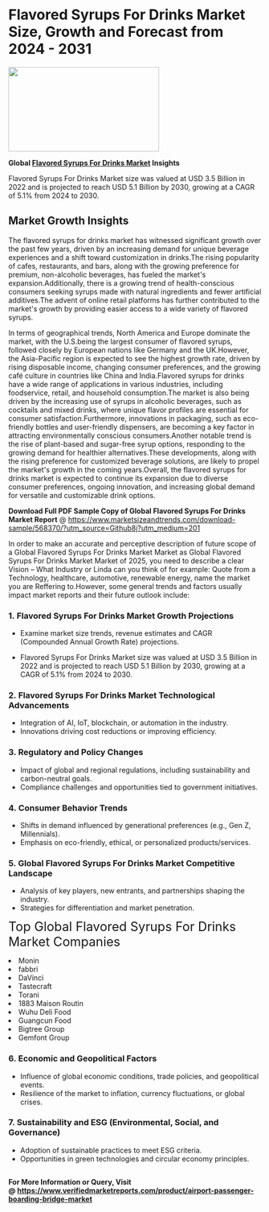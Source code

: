 <H1>Flavored Syrups For Drinks Market Size, Growth and Forecast from 2024 - 2031</H1><img class="aligncenter size-medium wp-image-584254" src="https://thirdeyenews.in/wp-content/uploads/2024/09/Global-Market-Research-300x168.jpeg" alt="" width="300" height="168" /><p><strong>Global&nbsp;<a href="https://www.marketsizeandtrends.com/download-sample/568370/?utm_source=Github8j?utm_medium=201">Flavored Syrups For Drinks Market</a> Insights</strong></p><p>Flavored Syrups For Drinks Market size was valued at USD 3.5 Billion in 2022 and is projected to reach USD 5.1 Billion by 2030, growing at a CAGR of 5.1% from 2024 to 2030.</p><p><h2>Market Growth Insights</h2> <p>The flavored syrups for drinks market has witnessed significant growth over the past few years, driven by an increasing demand for unique beverage experiences and a shift toward customization in drinks.The rising popularity of cafes, restaurants, and bars, along with the growing preference for premium, non-alcoholic beverages, has fueled the market's expansion.Additionally, there is a growing trend of health-conscious consumers seeking syrups made with natural ingredients and fewer artificial additives.The advent of online retail platforms has further contributed to the market's growth by providing easier access to a wide variety of flavored syrups.</p> <p>In terms of geographical trends, North America and Europe dominate the market, with the U.S.being the largest consumer of flavored syrups, followed closely by European nations like Germany and the UK.However, the Asia-Pacific region is expected to see the highest growth rate, driven by rising disposable income, changing consumer preferences, and the growing café culture in countries like China and India.Flavored syrups for drinks have a wide range of applications in various industries, including foodservice, retail, and household consumption.The market is also being driven by the increasing use of syrups in alcoholic beverages, such as cocktails and mixed drinks, where unique flavor profiles are essential for consumer satisfaction.Furthermore, innovations in packaging, such as eco-friendly bottles and user-friendly dispensers, are becoming a key factor in attracting environmentally conscious consumers.Another notable trend is the rise of plant-based and sugar-free syrup options, responding to the growing demand for healthier alternatives.These developments, along with the rising preference for customized beverage solutions, are likely to propel the market's growth in the coming years.Overall, the flavored syrups for drinks market is expected to continue its expansion due to diverse consumer preferences, ongoing innovation, and increasing global demand for versatile and customizable drink options.</p> <p><span class=""><strong>Download Full PDF Sample Copy of Global Flavored Syrups For Drinks Market Report</strong> @ <a href="https://www.marketsizeandtrends.com/download-sample/568370/?utm_source=Github8j?utm_medium=201" target="_blank">https://www.marketsizeandtrends.com/download-sample/568370/?utm_source=Github8j?utm_medium=201</a></span></p><p>In order to make an accurate and perceptive description of future scope of a Global&nbsp;Flavored Syrups For Drinks Market Market as Global&nbsp;Flavored Syrups For Drinks Market Market of 2025, you need to describe a clear Vision &ndash; What Industry or Linda can you think of for example: Quote from a Technology, healthcare, automotive, renewable energy, name the market you are Reffering to.However, some general trends and factors usually impact market reports and their future outlook include:</p><h3>1.&nbsp;<strong>Flavored Syrups For Drinks Market Growth Projections</strong></h3><ul><li>Examine market size trends, revenue estimates and CAGR (Compounded Annual Growth Rate) projections.</li><li><p>Flavored Syrups For Drinks Market size was valued at USD 3.5 Billion in 2022 and is projected to reach USD 5.1 Billion by 2030, growing at a CAGR of 5.1% from 2024 to 2030.</p></li></ul><h3>2.&nbsp;<strong>Flavored Syrups For Drinks Market Technological Advancements</strong></h3><ul><li>Integration of AI, IoT, blockchain, or automation in the industry.</li><li>Innovations driving cost reductions or improving efficiency.</li></ul><h3>3.&nbsp;<strong>Regulatory and Policy Changes</strong></h3><ul><li>Impact of global and regional regulations, including sustainability and carbon-neutral goals.</li><li>Compliance challenges and opportunities tied to government initiatives.</li></ul><h3>4.&nbsp;<strong>Consumer Behavior Trends</strong></h3><ul><li>Shifts in demand influenced by generational preferences (e.g., Gen Z, Millennials).</li><li>Emphasis on eco-friendly, ethical, or personalized products/services.</li></ul><h3>5.&nbsp;<strong>Global Flavored Syrups For Drinks Market Competitive Landscape</strong></h3><ul><li>Analysis of key players, new entrants, and partnerships shaping the industry.</li><li>Strategies for differentiation and market penetration.</li></ul><p data-pm-slice="1 1 []"><span style="color: inherit; font-family: inherit; font-size: 25px;">Top Global Flavored Syrups For Drinks Market Companies</span></p><div class="" data-test-id=""><p><li>Monin</li><li> fabbri</li><li> DaVinci</li><li> Tastecraft</li><li> Torani</li><li> 1883 Maison Routin</li><li> Wuhu Deli Food</li><li> Guangcun Food</li><li> Bigtree Group</li><li> Gemfont Group</li></p></div><h3>6.&nbsp;<strong>Economic and Geopolitical Factors</strong></h3><ul><li>Influence of global economic conditions, trade policies, and geopolitical events.</li><li>Resilience of the market to inflation, currency fluctuations, or global crises.</li></ul><h3>7.&nbsp;<strong>Sustainability and ESG (Environmental, Social, and Governance)</strong></h3><ul><li>Adoption of sustainable practices to meet ESG criteria.</li><li>Opportunities in green technologies and circular economy principles.</li></ul><h2><strong style="font-size: 14px;">For More Information or Query, Visit @&nbsp;</strong><a style="background-color: #ffffff; font-size: 14px;" href="https://www.marketsizeandtrends.com/report/flavored-syrups-for-drinks-market/" target="_blank">https://www.verifiedmarketreports.com/product/airport-passenger-boarding-bridge-market</a></h2>